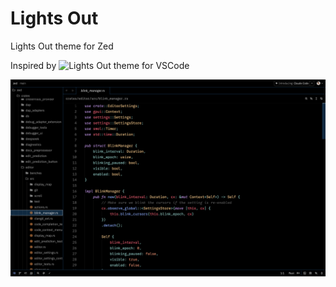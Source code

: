 # Lights Out
Lights Out theme for Zed

<!--Add link to lights out theme-->
Inspired by ![Lights Out theme for VSCode](https://marketplace.visualstudio.com/items?itemName=nedy.lights-out)

![lights-out](./screenshots/lights-out.png)
